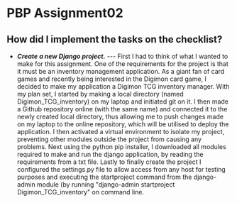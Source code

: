 # PBP Assignment02 

## How did I implement the tasks on the checklist?
* ***Create a new Django project.*** ---
First I had to think of what I wanted to make for this assignment. One of the requirements for the project is that it must be an inventory management application. As a giant fan of card games and recently being
interested in the Digimon card game, I decided to make my application a Digimon TCG inventory manager. With my plan set, I started by making a local directory (named Digimon_TCG_inventory) on my laptop and initiated
git on it. I then made a Github repository online (with the same name) and connected it to the newly created local directory, thus allowing me to push changes made on my laptop to the online repository, which will be
utilised to deploy the application. I then activated a virtual environment to isolate my project, preventing other modules outside the project from causing any problems. Next using the python pip installer, I
downloaded all modules required to make and run the django application, by reading the requirements from a txt file. Lastly to finally create the project I configured the settings.py file to allow access from any
host for testing purposes and executing the startproject command from the django-admin module (by running "django-admin startproject Digimon_TCG_inventory" on command line.

